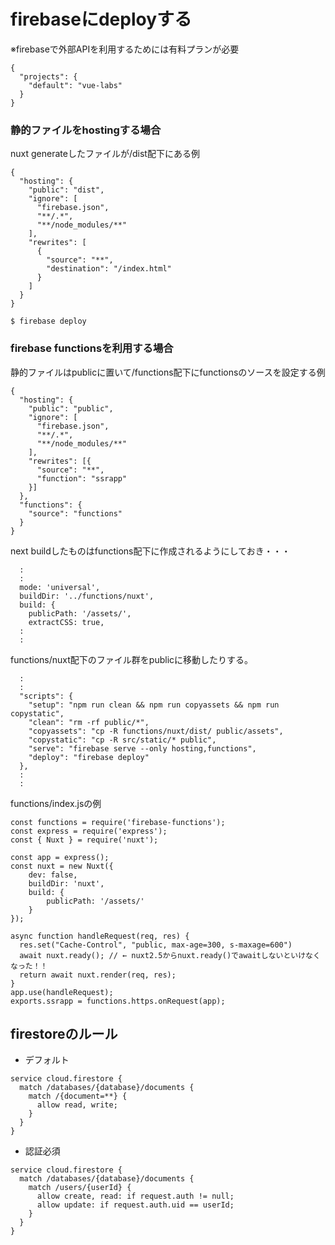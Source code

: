 # firebaseにdeployする
※firebaseで外部APIを利用するためには有料プランが必要
``` [.firebaserc]
{
  "projects": {
    "default": "vue-labs"
  }
}
```

### 静的ファイルをhostingする場合
nuxt generateしたファイルが/dist配下にある例
``` [firebase.json]
{
  "hosting": {
    "public": "dist",
    "ignore": [
      "firebase.json",
      "**/.*",
      "**/node_modules/**"
    ],
    "rewrites": [
      {
        "source": "**",
        "destination": "/index.html"
      }
    ]
  }
}
```
```
$ firebase deploy
```

### firebase functionsを利用する場合
静的ファイルはpublicに置いて/functions配下にfunctionsのソースを設定する例
```  [firebase.json]
{
  "hosting": {
    "public": "public",
    "ignore": [
      "firebase.json",
      "**/.*",
      "**/node_modules/**"
    ],
    "rewrites": [{
      "source": "**",
      "function": "ssrapp"
    }]
  },
  "functions": {
    "source": "functions"
  }
}
```

next buildしたものはfunctions配下に作成されるようにしておき・・・
``` [src/nuxt.config.js]
  :
  :
  mode: 'universal',
  buildDir: '../functions/nuxt',
  build: {
    publicPath: '/assets/',
    extractCSS: true,
  :
  :
```

functions/nuxt配下のファイル群をpublicに移動したりする。
```  [package.json]
  :
  :
  "scripts": {
    "setup": "npm run clean && npm run copyassets && npm run copystatic",
    "clean": "rm -rf public/*",
    "copyassets": "cp -R functions/nuxt/dist/ public/assets",
    "copystatic": "cp -R src/static/* public",
    "serve": "firebase serve --only hosting,functions",
    "deploy": "firebase deploy"
  },
  :
  :
```

functions/index.jsの例
``` [functions/index.js]
const functions = require('firebase-functions');
const express = require('express');
const { Nuxt } = require('nuxt');

const app = express();
const nuxt = new Nuxt({
    dev: false,
    buildDir: 'nuxt',
    build: {
        publicPath: '/assets/'
    }
});

async function handleRequest(req, res) {
  res.set("Cache-Control", "public, max-age=300, s-maxage=600")
  await nuxt.ready(); // ← nuxt2.5からnuxt.ready()でawaitしないといけなくなった！！
  return await nuxt.render(req, res);
}
app.use(handleRequest);
exports.ssrapp = functions.https.onRequest(app);
```

## firestoreのルール

* デフォルト
```
service cloud.firestore {
  match /databases/{database}/documents {
    match /{document=**} {
      allow read, write;
    }
  }
}
```

* 認証必須
```
service cloud.firestore {
  match /databases/{database}/documents {
    match /users/{userId} {
      allow create, read: if request.auth != null;
      allow update: if request.auth.uid == userId;
    }
  }
}
```



